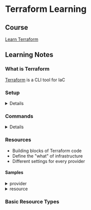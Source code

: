 # Terraform Learning

## Course

[Learn Terraform](https://www.linkedin.com/learning/learning-terraform-2/welcome?u=2138932)

## Learning Notes

### What is Terraform

[Terraform](https://github.com/hashicorp/terraform) is a CLI tool for IaC

### Setup

<details>
  <summary>Details</summary>
  
  1. Download and install from https://www.terraform.io/
  2. Setup system PATH
  3. Create AWS profile and setup locally
  4. Setup provider "aws" in first_code.tf
</details>

### Commands

<details>
  <summary>Details</summary>
  
    <details>
      <summary>terraform init</summary>
      
      1. After init, a ".terraform" folder will be created in current path
      2. During init, Terraform searches the configuration for both direct and indirect references to providers and attempts
       to load the required plugins.
    </details>
    
    <details>
      <summary>terraform apply</summary>
      
      - terraform apply
      1. An execution plan will be generated for review.
      2. Reply 'yes' to execute the plan
      3. Execution sample: "Apply complete! Resources: 1 added, 0 changed, 0 destroyed."
      
      - terraform apply xxx.plan
      1. xxx.plan needs to be generated by "terraform plan" everytime
      
      - terraform apply -auto-approve - no prompt when applying
    </details>
    
    <details>
      <summary>terraform plan</summary>
      
      1. Check infrastructure state, compare, show results and resource actions if needed
      2. With -destroy option, it will list down what will be destroyed
      3. With -out option, the plan result will be stored in a binary file afterward,
      e.g. terraform -destroy -out=result.plan
    </details>
    
    <details>
      <summary>terraform show</summary>
      
      - terraform show result.plan - display plan content 
      - terraform show - display all states
      - terraform show -json - display all states info in json format
    </details>
    
    <details>
      <summary>terraform state</summary>
      
      1. for local storage (in-memory), it's a local terraform.tfstate file (in json format)
      2. remote storage - for team work and version control maybe
      
      - terraform state list - list all terraform resources
      - terraform state show RESOURCE_NAME - show one resource state
    </details>
    
    <details>
      <summary>terraform graph</summary>
      
      1. generate a visual representation in DOT format which can be used by GraphViz to generate charts.
      2. copy paste output into an online editor to check chart, e.g. [GraphvizOnline](https://dreampuf.github.io/GraphvizOnline)
    </details>

</details>

### Resources

- Building blocks of Terraform code
- Define the "what" of infrastructure
- Different settings for every provider

#### Samples

<details>
  <summary>provider</summary>
  
  ```
    provider "aws" {
      profile = "default"
      region = "ap-southeast-2"
    }
  ```
</details>

<details>
  <summary>resource</summary>
  
  ```
    resource "aws_s3_bucket" "tf_course" {
      bucket = "tf-course-20200830"
      acl    = "private"
    }
  ```
</details>

### Basic Resource Types